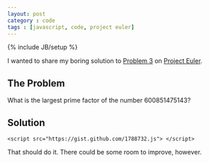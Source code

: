 ```yaml
---
layout: post
category : code
tags : [javascript, code, project euler]
---
```

{% include JB/setup %}

I wanted to share my boring solution to [Problem 3](http://projecteuler.net/problem=3) on [Project Euler](http://projecteuler.net/).

## The Problem

What is the largest prime factor of the number 600851475143?

## Solution

    <script src="https://gist.github.com/1788732.js"> </script>
	
That should do it. There could be some room to improve, however.

